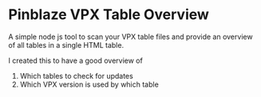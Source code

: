 # Pinblaze VPX Table Overview

A simple node js tool to scan your VPX table files and provide an overview of all tables in a single HTML table.

I created this to have a good overview of 

1. Which tables to check for updates
2. Which VPX version is used by which table
